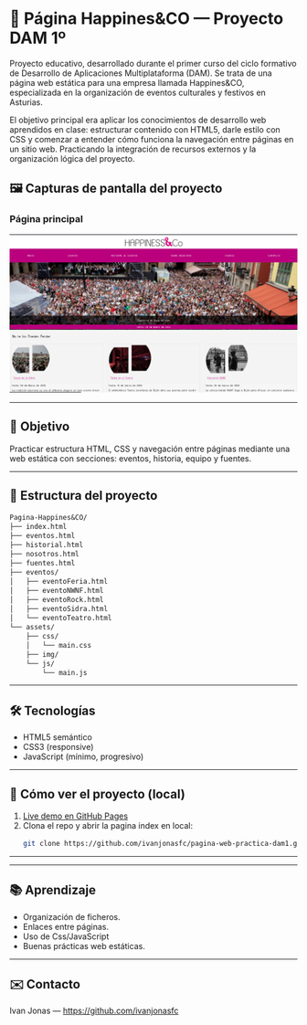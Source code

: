  
# 🎉 Página Happines&CO — Proyecto DAM 1º

Proyecto educativo, desarrollado durante el primer curso del ciclo formativo de Desarrollo de Aplicaciones Multiplataforma (DAM). Se trata de una página web estática para una empresa  llamada Happines&CO, especializada en la organización de eventos culturales y festivos en Asturias. 

El objetivo principal era aplicar los conocimientos  de desarrollo web aprendidos en clase: estructurar contenido con HTML5, darle estilo con CSS y comenzar a entender cómo funciona la navegación entre páginas en un sitio web. Practicando la integración de recursos externos y la organización lógica del proyecto. 

## 🖼️ Capturas de pantalla del proyecto

### Página principal
![Página principal de Happines&CO](assets/imagenweb2.jpg)

---

## 📌 Objetivo
Practicar estructura HTML, CSS y navegación entre páginas mediante una web estática con secciones: eventos, historia, equipo y fuentes.

---

## 📁 Estructura del proyecto
```
Pagina-Happines&CO/
├── index.html
├── eventos.html
├── historial.html
├── nosotros.html
├── fuentes.html
├── eventos/
│   ├── eventoFeria.html
│   ├── eventoNWNF.html
│   ├── eventoRock.html
│   ├── eventoSidra.html
│   └── eventoTeatro.html
└── assets/
    ├── css/
    │   └── main.css
    ├── img/
    └── js/
        └── main.js
```

---

## 🛠 Tecnologías
- HTML5 semántico
- CSS3 (responsive)
- JavaScript (mínimo, progresivo)

---

## 🚀 Cómo ver el proyecto (local)
1. [Live demo en GitHub Pages](https://ivanjonasfc.github.io/pagina-web-practica-dam1/index.html) 
2. Clona el repo y abrir la pagina index en local:
   ```bash
   git clone https://github.com/ivanjonasfc/pagina-web-practica-dam1.git
   
   ```

---

---

## 📚 Aprendizaje
- Organización de ficheros.
- Enlaces entre páginas.
- Uso de Css/JavaScript
- Buenas prácticas web estáticas.

---

## ✉️ Contacto
Ivan Jonas — https://github.com/ivanjonasfc

 

